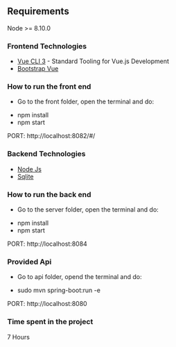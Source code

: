 ## Requirements
Node >= 8.10.0

### Frontend Technologies

* [Vue CLI 3](https://github.com/vuejs/vue-cli) - Standard Tooling for Vue.js Development
* [Bootstrap Vue](https://github.com/bootstrap-vue/bootstrap-vue)

### How to run the front end

- Go to the front folder, open the terminal and do:

* npm install
* npm start

PORT: http://localhost:8082/#/


### Backend Technologies
* [Node Js](https://github.com/nodejs)
* [Sqlite](https://github.com/sqlite/sqlite)

### How to run the back end

- Go to the server folder, open the terminal and do:

* npm install
* npm start

PORT: http://localhost:8084


### Provided Api

- Go to api folder, opend the terminal and do:

* sudo mvn spring-boot:run -e

PORT: http://localhost:8080

### Time spent in the project

7 Hours

